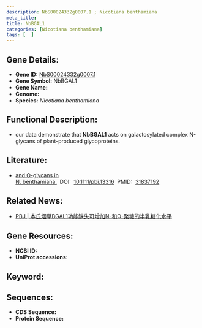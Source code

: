 ```yaml
---
description: NbS00024332g0007.1 ; Nicotiana benthamiana
meta_title:
title: NbBGAL1
categories: [Nicotiana benthamiana]
tags: [  ]
---
```


## Gene Details:
- **Gene ID:**	[NbS00024332g0007.1]()
- **Gene Symbol:** NbBGAL1
- **Gene Name:** 
- **Genome:** []()
- **Species:** *Nicotiana benthamiana*

## Functional Description:
   - our data demonstrate that **NbBGAL1** acts on galactosylated complex N-glycans of plant-produced glycoproteins.

## Literature:
   - [and O-glycans in N. benthamiana.]( https://onlinelibrary.wiley.com/doi/10.1111/pbi.13316)&nbsp;&nbsp;DOI:&nbsp;&nbsp;[10.1111/pbi.13316](https://onlinelibrary.wiley.com/doi/10.1111/pbi.13316)&nbsp;&nbsp;PMID:&nbsp;&nbsp;[31837192](https://pubmed.ncbi.nlm.nih.gov/31837192/)

## Related News:
   - [PBJ | 本氏烟草BGAL1功能缺失可增加N-和O-聚糖的半乳糖化水平](https://mp.weixin.qq.com/s?__biz=Mzg3MDEwNDEyMg==&mid=2247486646&idx=1&sn=909410ff568db75d490c9c4e14a06791&chksm=ce93a1e3f9e428f52b5f1d3f0c6eb2b835f1b1e47f348b0360d669a29288cf764b0787fb59db&scene=27#wechat_redirect)

## Gene Resources:
- **NCBI ID:** [](https://www.ncbi.nlm.nih.gov/gene/?term=)
- **UniProt accessions:** [](https://www.uniprot.org/uniprotkb//entry)

## Keyword:


## Sequences:
- **CDS Sequence:**
- **Protein Sequence:**
